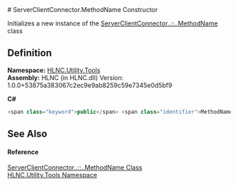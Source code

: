 ﻿<document xml:space="preserve">
<file name="M_HLNC_Utility_Tools_ServerClientConnector_MethodName__ctor" /># ServerClientConnector.MethodName Constructor<span id="PageHeader"> </span>


Initializes a new instance of the <a href="T_HLNC_Utility_Tools_ServerClientConnector_MethodName">ServerClientConnector<span class="languageSpecificText"><span class="cs">.</span><span class="vb">.</span><span class="cpp">::</span><span class="nu">.</span><span class="fs">.</span></span>MethodName</a> class

<SectionTitle xml:space="preserve">

## Definition
</SectionTitle>**Namespace:** <a href="N_HLNC_Utility_Tools">HLNC.Utility.Tools</a>  
**Assembly:** HLNC (in HLNC.dll) Version: 1.0.0+53875a383067c2ec9e9ab8259c59e7345e0d5bf9

**C#**
``` C#
<span class="keyword">public</span> <span class="identifier">MethodName</span>()
```

<SectionTitle xml:space="preserve">

## See Also
<span id="seeAlso"> </span></SectionTitle><SectionTitle xml:space="preserve">

#### Reference
</SectionTitle><a href="T_HLNC_Utility_Tools_ServerClientConnector_MethodName">ServerClientConnector<span class="languageSpecificText"><span class="cs">.</span><span class="vb">.</span><span class="cpp">::</span><span class="nu">.</span><span class="fs">.</span></span>MethodName Class</a>  
<a href="N_HLNC_Utility_Tools">HLNC.Utility.Tools Namespace</a>  
</document>